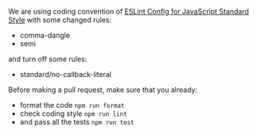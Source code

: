 We are using coding convention of [ESLint Config for JavaScript Standard Style](https://github.com/standard/standard) with some changed rules:
- comma-dangle
- semi

and turn off some rules:
- standard/no-callback-literal

Before making a pull request, make sure that you already:
- format the code `npm run format`
- check coding style `npm run lint`
- and pass all the tests `npm run test`
